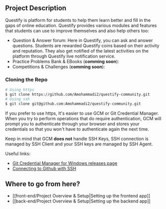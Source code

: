 ## Project Description

Questify is platform for students to help them learn better and fill in the gaps of online education. Questify provides various modules and features that students can use to improve themselves and also help others too:

* Question & Answer forum: Here in Questify, you can ask and answer questions. Students are rewarded Questify coins based on their activity and reputation. They also get notified of the latest activities on the platform through Questify live notification service.
* Practice Problems Bank & EBooks (**comming soon**):
* Competitions & Challenges (**comming soon**):
### Cloning the Repo

```bash
# Using https
$ git clone https://github.com/Amohammadi2/questify-community.git
# Using ssh
$ git clone git@github.com:Amohammadi2/questify-community.git
```

If you prefer to use https, It's easier to use GCM or Git Credential Manager. When you try to perform operations that do require authentication, GCM will prompt you to authenticate through your browser and stores your credentials so that you won't have to authenticate again the next time.

Keep in mind that GCM **does not** handle SSH Keys, SSH connection is managed by SSH Client and your SSH keys are managed by SSH Agent.

Useful links:
* [Git Credential Manager for Windows releases page](https://github.com/microsoft/Git-Credential-Manager-for-Windows/releases)
* [Connecting to Github with SSH](https://docs.github.com/en/authentication/connecting-to-github-with-ssh)

## Where to go from here?

* [[front-end/Project Overview & Setup|Setting up the frontend app]]
* [[back-end/Project Overview & Setup|Setting up the backend app]]